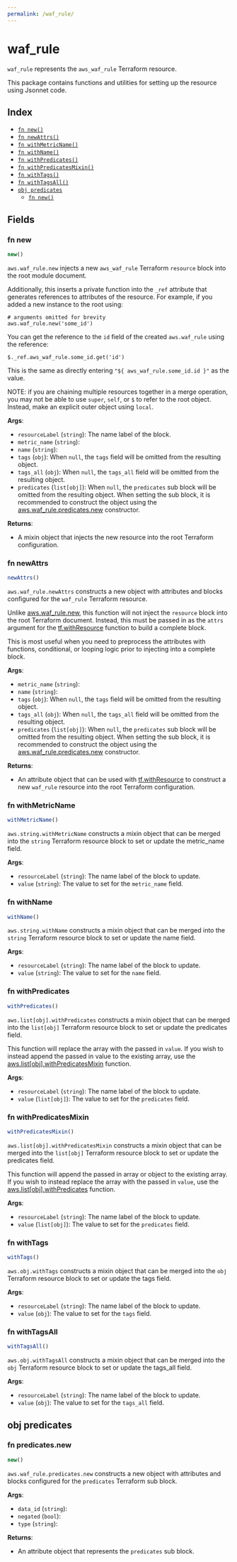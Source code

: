 ```yaml
---
permalink: /waf_rule/
---
```


# waf_rule

`waf_rule` represents the `aws_waf_rule` Terraform resource.



This package contains functions and utilities for setting up the resource using Jsonnet code.


## Index

* [`fn new()`](#fn-new)
* [`fn newAttrs()`](#fn-newattrs)
* [`fn withMetricName()`](#fn-withmetricname)
* [`fn withName()`](#fn-withname)
* [`fn withPredicates()`](#fn-withpredicates)
* [`fn withPredicatesMixin()`](#fn-withpredicatesmixin)
* [`fn withTags()`](#fn-withtags)
* [`fn withTagsAll()`](#fn-withtagsall)
* [`obj predicates`](#obj-predicates)
  * [`fn new()`](#fn-predicatesnew)

## Fields

### fn new

```ts
new()
```


`aws.waf_rule.new` injects a new `aws_waf_rule` Terraform `resource`
block into the root module document.

Additionally, this inserts a private function into the `_ref` attribute that generates references to attributes of the
resource. For example, if you added a new instance to the root using:

    # arguments omitted for brevity
    aws.waf_rule.new('some_id')

You can get the reference to the `id` field of the created `aws.waf_rule` using the reference:

    $._ref.aws_waf_rule.some_id.get('id')

This is the same as directly entering `"${ aws_waf_rule.some_id.id }"` as the value.

NOTE: if you are chaining multiple resources together in a merge operation, you may not be able to use `super`, `self`,
or `$` to refer to the root object. Instead, make an explicit outer object using `local`.

**Args**:
  - `resourceLabel` (`string`): The name label of the block.
  - `metric_name` (`string`): 
  - `name` (`string`): 
  - `tags` (`obj`):  When `null`, the `tags` field will be omitted from the resulting object.
  - `tags_all` (`obj`):  When `null`, the `tags_all` field will be omitted from the resulting object.
  - `predicates` (`list[obj]`):  When `null`, the `predicates` sub block will be omitted from the resulting object. When setting the sub block, it is recommended to construct the object using the [aws.waf_rule.predicates.new](#fn-wafrulepredicatesnew) constructor.

**Returns**:
- A mixin object that injects the new resource into the root Terraform configuration.


### fn newAttrs

```ts
newAttrs()
```


`aws.waf_rule.newAttrs` constructs a new object with attributes and blocks configured for the `waf_rule`
Terraform resource.

Unlike [aws.waf_rule.new](#fn-wafrulenew), this function will not inject the `resource`
block into the root Terraform document. Instead, this must be passed in as the `attrs` argument for the
[tf.withResource](https://github.com/tf-libsonnet/core/tree/main/docs#fn-withresource) function to build a complete block.

This is most useful when you need to preprocess the attributes with functions, conditional, or looping logic prior to
injecting into a complete block.

**Args**:
  - `metric_name` (`string`): 
  - `name` (`string`): 
  - `tags` (`obj`):  When `null`, the `tags` field will be omitted from the resulting object.
  - `tags_all` (`obj`):  When `null`, the `tags_all` field will be omitted from the resulting object.
  - `predicates` (`list[obj]`):  When `null`, the `predicates` sub block will be omitted from the resulting object. When setting the sub block, it is recommended to construct the object using the [aws.waf_rule.predicates.new](#fn-wafrulepredicatesnew) constructor.

**Returns**:
  - An attribute object that can be used with [tf.withResource](https://github.com/tf-libsonnet/core/tree/main/docs#fn-withresource) to construct a new `waf_rule` resource into the root Terraform configuration.


### fn withMetricName

```ts
withMetricName()
```

`aws.string.withMetricName` constructs a mixin object that can be merged into the `string`
Terraform resource block to set or update the metric_name field.



**Args**:
  - `resourceLabel` (`string`): The name label of the block to update.
  - `value` (`string`): The value to set for the `metric_name` field.


### fn withName

```ts
withName()
```

`aws.string.withName` constructs a mixin object that can be merged into the `string`
Terraform resource block to set or update the name field.



**Args**:
  - `resourceLabel` (`string`): The name label of the block to update.
  - `value` (`string`): The value to set for the `name` field.


### fn withPredicates

```ts
withPredicates()
```

`aws.list[obj].withPredicates` constructs a mixin object that can be merged into the `list[obj]`
Terraform resource block to set or update the predicates field.

This function will replace the array with the passed in `value`. If you wish to instead append the
passed in value to the existing array, use the [aws.list[obj].withPredicatesMixin](TODO) function.


**Args**:
  - `resourceLabel` (`string`): The name label of the block to update.
  - `value` (`list[obj]`): The value to set for the `predicates` field.


### fn withPredicatesMixin

```ts
withPredicatesMixin()
```

`aws.list[obj].withPredicatesMixin` constructs a mixin object that can be merged into the `list[obj]`
Terraform resource block to set or update the predicates field.

This function will append the passed in array or object to the existing array. If you wish
to instead replace the array with the passed in `value`, use the [aws.list[obj].withPredicates](TODO)
function.


**Args**:
  - `resourceLabel` (`string`): The name label of the block to update.
  - `value` (`list[obj]`): The value to set for the `predicates` field.


### fn withTags

```ts
withTags()
```

`aws.obj.withTags` constructs a mixin object that can be merged into the `obj`
Terraform resource block to set or update the tags field.



**Args**:
  - `resourceLabel` (`string`): The name label of the block to update.
  - `value` (`obj`): The value to set for the `tags` field.


### fn withTagsAll

```ts
withTagsAll()
```

`aws.obj.withTagsAll` constructs a mixin object that can be merged into the `obj`
Terraform resource block to set or update the tags_all field.



**Args**:
  - `resourceLabel` (`string`): The name label of the block to update.
  - `value` (`obj`): The value to set for the `tags_all` field.


## obj predicates



### fn predicates.new

```ts
new()
```


`aws.waf_rule.predicates.new` constructs a new object with attributes and blocks configured for the `predicates`
Terraform sub block.



**Args**:
  - `data_id` (`string`): 
  - `negated` (`bool`): 
  - `type` (`string`): 

**Returns**:
  - An attribute object that represents the `predicates` sub block.
